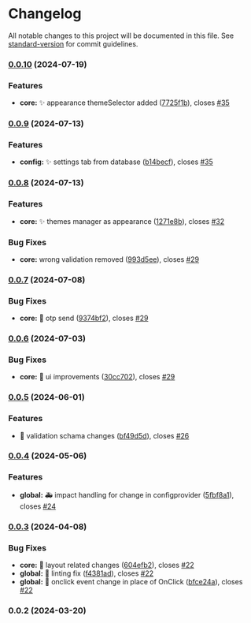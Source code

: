 # Changelog

All notable changes to this project will be documented in this file. See [standard-version](https://github.com/conventional-changelog/standard-version) for commit guidelines.

### [0.0.10](https://https//github.com/wrappid/wrappid-module/compare/v0.0.9...v0.0.10) (2024-07-19)


### Features

* **core:** :sparkles: appearance themeSelector added ([7725f1b](https://https//github.com/wrappid/wrappid-module/commit/7725f1bfb5c94a795de73028263eaec265773087)), closes [#35](https://https//github.com/wrappid/wrappid-module/issues/35)

### [0.0.9](https://https//github.com/wrappid/wrappid-module/compare/v0.0.8...v0.0.9) (2024-07-13)


### Features

* **config:** :sparkles: settings tab from database ([b14becf](https://https//github.com/wrappid/wrappid-module/commit/b14becf7e8208761f5b9dc6467fa0bd367b99e23)), closes [#35](https://https//github.com/wrappid/wrappid-module/issues/35)

### [0.0.8](https://https//github.com/wrappid/wrappid-module/compare/v0.0.7...v0.0.8) (2024-07-13)


### Features

* **core:** :sparkles: themes manager as appearance ([1271e8b](https://https//github.com/wrappid/wrappid-module/commit/1271e8bdb975e93e5798ee62396c39934808bd40)), closes [#32](https://https//github.com/wrappid/wrappid-module/issues/32)


### Bug Fixes

* **core:** wrong validation removed ([993d5ee](https://https//github.com/wrappid/wrappid-module/commit/993d5eed117ed6e5a0c4a6120192db8b0d5a1ace)), closes [#29](https://https//github.com/wrappid/wrappid-module/issues/29)

### [0.0.7](https://https//github.com/wrappid/wrappid-module/compare/v0.0.6...v0.0.7) (2024-07-08)


### Bug Fixes

* **core:** :bug: otp send ([9374bf2](https://https//github.com/wrappid/wrappid-module/commit/9374bf2c506de5bad99e5c5539c5a107a688d54d)), closes [#29](https://https//github.com/wrappid/wrappid-module/issues/29)

### [0.0.6](https://https//github.com/wrappid/wrappid-module/compare/v0.0.5...v0.0.6) (2024-07-03)


### Bug Fixes

* **core:** :lipstick: ui improvements ([30cc702](https://https//github.com/wrappid/wrappid-module/commit/30cc702f33265732a545ba6d7bbcbda4e6f77cff)), closes [#29](https://https//github.com/wrappid/wrappid-module/issues/29)

### [0.0.5](https://https//github.com/wrappid/wrappid-module/compare/v0.0.4...v0.0.5) (2024-06-01)


### Features

* :wrench: validation schama changes ([bf49d5d](https://https//github.com/wrappid/wrappid-module/commit/bf49d5d02bf912a30944510200a6a4179182a3b8)), closes [#26](https://https//github.com/wrappid/wrappid-module/issues/26)

### [0.0.4](https://https//github.com/wrappid/wrappid-module/compare/v0.0.3...v0.0.4) (2024-05-06)


### Features

* **global:** :ambulance: impact handling for change in configprovider ([5fbf8a1](https://https//github.com/wrappid/wrappid-module/commit/5fbf8a12d04da178b8222f36b71829d6345a0cf9)), closes [#24](https://https//github.com/wrappid/wrappid-module/issues/24)

### [0.0.3](https://https//github.com/wrappid/wrappid-module/compare/v0.0.2...v0.0.3) (2024-04-08)


### Bug Fixes

* **core:** :art: layout related changes ([604efb2](https://https//github.com/wrappid/wrappid-module/commit/604efb2a63e21a03d94308fa33be87f5fac21348)), closes [#22](https://https//github.com/wrappid/wrappid-module/issues/22)
* **global:** :art: linting fix ([f4381ad](https://https//github.com/wrappid/wrappid-module/commit/f4381ad78f18d15a8ec967d510c93d56582b990d)), closes [#22](https://https//github.com/wrappid/wrappid-module/issues/22)
* **global:** :bug: onclick event change in place of OnClick ([bfce24a](https://https//github.com/wrappid/wrappid-module/commit/bfce24a41595ebed67526fd865bdc429cdf42922)), closes [#22](https://https//github.com/wrappid/wrappid-module/issues/22)

### 0.0.2 (2024-03-20)
